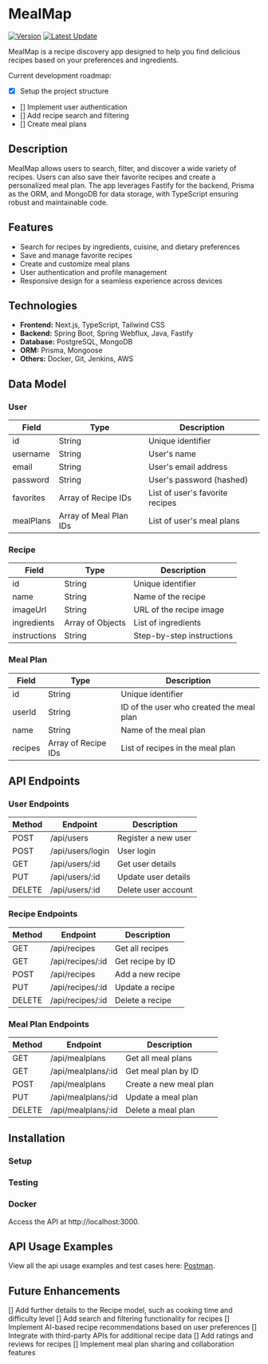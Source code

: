 # MealMap

[![Version](https://img.shields.io/badge/version-0.1.0-blue.svg)](https://github.com/sreeharsha-rav/typescript-projects/tree/mealmap)
[![Latest Update](https://img.shields.io/badge/latest%20update-July%202024-blue.svg)]()

MealMap is a recipe discovery app designed to help you find delicious recipes based on your preferences and ingredients.

Current development roadmap:
- [x] Setup the project structure
- [] Implement user authentication
- [] Add recipe search and filtering
- [] Create meal plans

## Description

MealMap allows users to search, filter, and discover a wide variety of recipes. Users can also save their favorite recipes and create a personalized meal plan. The app leverages Fastify for the backend, Prisma as the ORM, and MongoDB for data storage, with TypeScript ensuring robust and maintainable code.

## Features

- Search for recipes by ingredients, cuisine, and dietary preferences
- Save and manage favorite recipes
- Create and customize meal plans
- User authentication and profile management
- Responsive design for a seamless experience across devices

## Technologies

- **Frontend:** Next.js, TypeScript, Tailwind CSS
- **Backend:** Spring Boot, Spring Webflux, Java, Fastify
- **Database:** PostgreSQL, MongoDB
- **ORM:** Prisma, Mongoose
- **Others:** Docker, Git, Jenkins, AWS

## Data Model

### User

| Field           | Type                | Description                  |
|-----------------|---------------------|------------------------------|
| id              | String              | Unique identifier            |
| username        | String              | User's name                  |
| email           | String              | User's email address         |
| password        | String              | User's password (hashed)     |
| favorites       | Array of Recipe IDs | List of user's favorite recipes |
| mealPlans       | Array of Meal Plan IDs | List of user's meal plans |

### Recipe

| Field           | Type                | Description                  |
|-----------------|---------------------|------------------------------|
| id              | String              | Unique identifier            |
| name            | String              | Name of the recipe           |
| imageUrl        | String              | URL of the recipe image      |
| ingredients     | Array of Objects    | List of ingredients          |
| instructions    | String              | Step-by-step instructions    |

### Meal Plan

| Field           | Type                | Description                  |
|-----------------|---------------------|------------------------------|
| id              | String              | Unique identifier            |
| userId          | String              | ID of the user who created the meal plan |
| name            | String              | Name of the meal plan        |
| recipes         | Array of Recipe IDs | List of recipes in the meal plan |

## API Endpoints

### User Endpoints

| Method | Endpoint              | Description           |
|--------|-----------------------|-----------------------|
| POST   | /api/users            | Register a new user    |
| POST   | /api/users/login      | User login             |
| GET    | /api/users/:id        | Get user details       |
| PUT    | /api/users/:id        | Update user details    |
| DELETE | /api/users/:id        | Delete user account    |

### Recipe Endpoints

| Method | Endpoint              | Description           |
|--------|-----------------------|-----------------------|
| GET    | /api/recipes          | Get all recipes        |
| GET    | /api/recipes/:id      | Get recipe by ID       |
| POST   | /api/recipes          | Add a new recipe       |
| PUT    | /api/recipes/:id      | Update a recipe        |
| DELETE | /api/recipes/:id      | Delete a recipe        |

### Meal Plan Endpoints

| Method | Endpoint              | Description           |
|--------|-----------------------|-----------------------|
| GET    | /api/mealplans        | Get all meal plans     |
| GET    | /api/mealplans/:id    | Get meal plan by ID    |
| POST   | /api/mealplans        | Create a new meal plan |
| PUT    | /api/mealplans/:id    | Update a meal plan     |
| DELETE | /api/mealplans/:id    | Delete a meal plan     |

## Installation

### Setup


### Testing


### Docker

Access the API at http://localhost:3000.

## API Usage Examples

View all the api usage examples and test cases here: [Postman](https://www.postman.com/sreeharsha-rav/workspace/typescript-apps/collection/28103794-5532ef74-0ec3-4a93-ac67-86f9a03cfc4e?action=share&creator=28103794).

## Future Enhancements

[] Add further details to the Recipe model, such as cooking time and difficulty level
[] Add search and filtering functionality for recipes
[] Implement AI-based recipe recommendations based on user preferences
[] Integrate with third-party APIs for additional recipe data
[] Add ratings and reviews for recipes
[] Implement meal plan sharing and collaboration features
